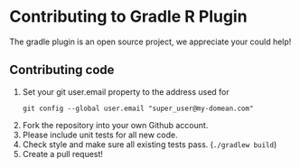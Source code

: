 # Contributing to Gradle R Plugin

The gradle plugin is an open source project, we appreciate your could help!

## Contributing code

1. Set your git user.email property to the address used for
   ```
   git config --global user.email "super_user@my-domean.com"
   ```
2. Fork the repository into your own Github account.
3. Please include unit tests for all new code.
4. Check style and make sure all existing tests pass. (`./gradlew build`)
7. Create a pull request!